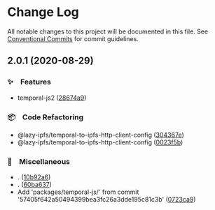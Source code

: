 # Change Log

All notable changes to this project will be documented in this file.
See [Conventional Commits](https://conventionalcommits.org) for commit guidelines.

## 2.0.1 (2020-08-29)


### ✨　Features

* temporal-js2 ([28674a9](https://github.com/bluelovers/ws-temporal-cloud/commit/28674a93b32a182e053596c549836f139734ae5f))


### 📦　Code Refactoring

* @lazy-ipfs/temporal-to-ipfs-http-client-config ([304367e](https://github.com/bluelovers/ws-temporal-cloud/commit/304367ee64d6c64335a568a8937167a98a774b21))
* @lazy-ipfs/temporal-to-ipfs-http-client-config ([0023f5b](https://github.com/bluelovers/ws-temporal-cloud/commit/0023f5be5ee83c76770b512ed1ca9c4abae70499))


### 🔖　Miscellaneous

* . ([10b92a6](https://github.com/bluelovers/ws-temporal-cloud/commit/10b92a60b5997ca47c551573a36f07ad1a9c220a))
* . ([60ba637](https://github.com/bluelovers/ws-temporal-cloud/commit/60ba637490b794ec54fe9d95efd5d42650d4ba1f))
* Add 'packages/temporal-js/' from commit '57405f642a50494399bea3fc26a3dde195c81c3b' ([0723ca9](https://github.com/bluelovers/ws-temporal-cloud/commit/0723ca977b007d56bd522a131f4e8801f5d63f9a))
